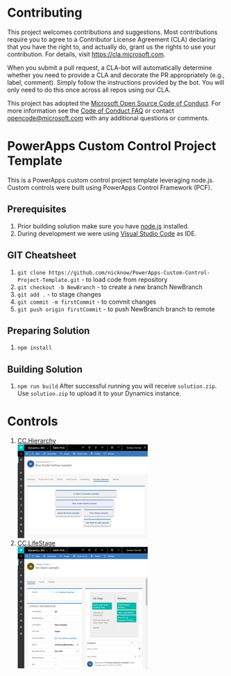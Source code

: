 
# Contributing

This project welcomes contributions and suggestions.  Most contributions require you to agree to a
Contributor License Agreement (CLA) declaring that you have the right to, and actually do, grant us
the rights to use your contribution. For details, visit https://cla.microsoft.com.

When you submit a pull request, a CLA-bot will automatically determine whether you need to provide
a CLA and decorate the PR appropriately (e.g., label, comment). Simply follow the instructions
provided by the bot. You will only need to do this once across all repos using our CLA.

This project has adopted the [Microsoft Open Source Code of Conduct](https://opensource.microsoft.com/codeofconduct/).
For more information see the [Code of Conduct FAQ](https://opensource.microsoft.com/codeofconduct/faq/) or
contact [opencode@microsoft.com](mailto:opencode@microsoft.com) with any additional questions or comments.

# PowerApps Custom Control Project Template

This is a PowerApps custom control project template leveraging node.js.  Custom controls were built using PowerApps Control Framework (PCF).

## Prerequisites
1. Prior building solution make sure you have [node.js](https://nodejs.org/) installed.
2. During development we were using [Visual Studio Code](https://code.visualstudio.com/) as IDE.


## GIT Cheatsheet
1. `git clone https://github.com/nicknow/PowerApps-Custom-Control-Project-Template.git` - to load code from repository
1. `git checkout -b NewBranch` - to create a new branch NewBranch
1. `git add .` - to stage changes 
1. `git commit -m firstCommit` - to commit changes
1. `git push origin firstCommit` - to push NewBranch branch to remote


## Preparing Solution
1. `npm install`

## Building Solution
1. `npm run build`
After successful running you will receive `solution.zip`.  Use `solution.zip` to upload it to your Dynamics instance.

# Controls
1. [CC.Hierarchy  
	![Hierarchy](src/Controls/CC.Hierarchy/img/sample300.png)](src/Controls/CC.Hierarchy/README.md)  
1. [CC.LifeStage  
	![LifeStage](src/Controls/CC.LifeStage/img/sample300.png)](src/Controls/CC.LifeStage/README.md)  
	




